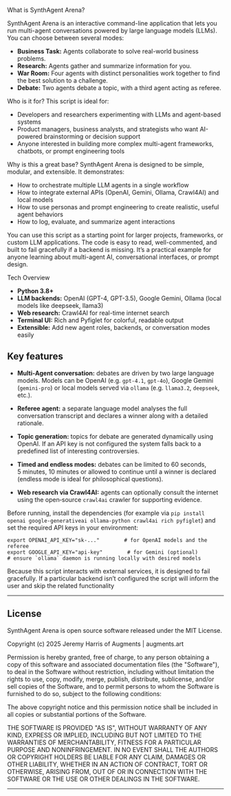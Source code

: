What is SynthAgent Arena?

SynthAgent Arena is an interactive command-line application that lets you run multi-agent conversations powered by large language models (LLMs). You can choose between several modes:

- **Business Task:** Agents collaborate to solve real-world business problems.
- **Research:** Agents gather and summarize information for you.
- **War Room:** Four agents with distinct personalities work together to find the best solution to a challenge.
- **Debate:** Two agents debate a topic, with a third agent acting as referee.

Who is it for?
This script is ideal for:
- Developers and researchers experimenting with LLMs and agent-based systems
- Product managers, business analysts, and strategists who want AI-powered brainstorming or decision support
- Anyone interested in building more complex multi-agent frameworks, chatbots, or prompt engineering tools

Why is this a great base?
SynthAgent Arena is designed to be simple, modular, and extensible. It demonstrates:
- How to orchestrate multiple LLM agents in a single workflow
- How to integrate external APIs (OpenAI, Gemini, Ollama, Crawl4AI) and local models
- How to use personas and prompt engineering to create realistic, useful agent behaviors
- How to log, evaluate, and summarize agent interactions

You can use this script as a starting point for larger projects, frameworks, or custom LLM applications. The code is easy to read, well-commented, and built to fail gracefully if a backend is missing. It’s a practical example for anyone learning about multi-agent AI, conversational interfaces, or prompt design.

Tech Overview
- **Python 3.8+**
- **LLM backends:** OpenAI (GPT-4, GPT-3.5), Google Gemini, Ollama (local models like deepseek, llama3)
- **Web research:** Crawl4AI for real-time internet search
- **Terminal UI:** Rich and Pyfiglet for colorful, readable output
- **Extensible:** Add new agent roles, backends, or conversation modes easily

Key features
------------
* **Multi‑Agent conversation:** debates are driven by two large language
  models.  Models can be OpenAI (e.g. `gpt-4.1`, `gpt-4o`), Google
  Gemini (`gemini-pro`) or local models served via `ollama` (e.g.
  `llama3.2`, `deepseek`, etc.).

* **Referee agent:** a separate language model analyses the full
  conversation transcript and declares a winner along with a detailed
  rationale.

* **Topic generation:** topics for debate are generated dynamically
  using OpenAI.  If an API key is not configured the system falls back
  to a predefined list of interesting controversies.

* **Timed and endless modes:** debates can be limited to 60 seconds,
  5 minutes, 10 minutes or allowed to continue until a winner is
  declared (endless mode is ideal for philosophical questions).

* **Web research via Crawl4AI:** agents can optionally consult the
  internet using the open‑source `crawl4ai` crawler for supporting
  evidence.

Before running, install the dependencies (for example via
`pip install openai google-generativeai ollama-python crawl4ai rich pyfiglet`)
and set the required API keys in your environment:

```
export OPENAI_API_KEY="sk-..."        # for OpenAI models and the referee
export GOOGLE_API_KEY="api-key"        # for Gemini (optional)
# ensure `ollama` daemon is running locally with desired models
```

Because this script interacts with external services, it is designed to
fail gracefully. If a particular backend isn’t configured the script
will inform the user and skip the related functionality

---

## License

SynthAgent Arena is open source software released under the MIT License.

Copyright (c) 2025 Jeremy Harris of Augments | augments.art

Permission is hereby granted, free of charge, to any person obtaining a copy
of this software and associated documentation files (the "Software"), to deal
in the Software without restriction, including without limitation the rights
to use, copy, modify, merge, publish, distribute, sublicense, and/or sell
copies of the Software, and to permit persons to whom the Software is
furnished to do so, subject to the following conditions:

The above copyright notice and this permission notice shall be included in all
copies or substantial portions of the Software.

THE SOFTWARE IS PROVIDED "AS IS", WITHOUT WARRANTY OF ANY KIND, EXPRESS OR
IMPLIED, INCLUDING BUT NOT LIMITED TO THE WARRANTIES OF MERCHANTABILITY,
FITNESS FOR A PARTICULAR PURPOSE AND NONINFRINGEMENT. IN NO EVENT SHALL THE
AUTHORS OR COPYRIGHT HOLDERS BE LIABLE FOR ANY CLAIM, DAMAGES OR OTHER
LIABILITY, WHETHER IN AN ACTION OF CONTRACT, TORT OR OTHERWISE, ARISING FROM,
OUT OF OR IN CONNECTION WITH THE SOFTWARE OR THE USE OR OTHER DEALINGS IN THE
SOFTWARE.

---
